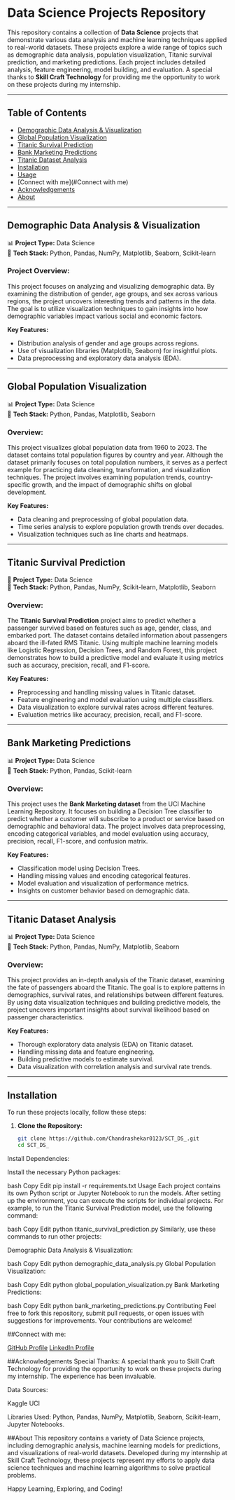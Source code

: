 
# Data Science Projects Repository

This repository contains a collection of **Data Science** projects that demonstrate various data analysis and machine learning techniques applied to real-world datasets. These projects explore a wide range of topics such as demographic data analysis, population visualization, Titanic survival prediction, and marketing predictions. Each project includes detailed analysis, feature engineering, model building, and evaluation. A special thanks to **Skill Craft Technology** for providing me the opportunity to work on these projects during my internship.

---

## Table of Contents

- [Demographic Data Analysis & Visualization](#demographic-data-analysis--visualization)
- [Global Population Visualization](#global-population-visualization)
- [Titanic Survival Prediction](#titanic-survival-prediction)
- [Bank Marketing Predictions](#bank-marketing-predictions)
- [Titanic Dataset Analysis](#titanic-dataset-analysis)
- [Installation](#installation)
- [Usage](#usage)
- [Connect with me](#Connect with me)
- [Acknowledgements](#acknowledgements)
- [About](#about)

---

## Demographic Data Analysis & Visualization

📊 **Project Type:** Data Science  
📌 **Tech Stack:** Python, Pandas, NumPy, Matplotlib, Seaborn, Scikit-learn

### Project Overview:
This project focuses on analyzing and visualizing demographic data. By examining the distribution of gender, age groups, and sex across various regions, the project uncovers interesting trends and patterns in the data. The goal is to utilize visualization techniques to gain insights into how demographic variables impact various social and economic factors.

**Key Features:**
- Distribution analysis of gender and age groups across regions.
- Use of visualization libraries (Matplotlib, Seaborn) for insightful plots.
- Data preprocessing and exploratory data analysis (EDA).

---

## Global Population Visualization

📊 **Project Type:** Data Science  
📌 **Tech Stack:** Python, Pandas, Matplotlib, Seaborn

### Overview:
This project visualizes global population data from 1960 to 2023. The dataset contains total population figures by country and year. Although the dataset primarily focuses on total population numbers, it serves as a perfect example for practicing data cleaning, transformation, and visualization techniques. The project involves examining population trends, country-specific growth, and the impact of demographic shifts on global development.

**Key Features:**
- Data cleaning and preprocessing of global population data.
- Time series analysis to explore population growth trends over decades.
- Visualization techniques such as line charts and heatmaps.

---

## Titanic Survival Prediction

🌟 **Project Type:** Data Science  
📌 **Tech Stack:** Python, Pandas, NumPy, Scikit-learn, Matplotlib, Seaborn

### Overview:
The **Titanic Survival Prediction** project aims to predict whether a passenger survived based on features such as age, gender, class, and embarked port. The dataset contains detailed information about passengers aboard the ill-fated RMS Titanic. Using multiple machine learning models like Logistic Regression, Decision Trees, and Random Forest, this project demonstrates how to build a predictive model and evaluate it using metrics such as accuracy, precision, recall, and F1-score.

**Key Features:**
- Preprocessing and handling missing values in Titanic dataset.
- Feature engineering and model evaluation using multiple classifiers.
- Data visualization to explore survival rates across different features.
- Evaluation metrics like accuracy, precision, recall, and F1-score.

---

## Bank Marketing Predictions

📊 **Project Type:** Data Science  
📌 **Tech Stack:** Python, Pandas, Scikit-learn

### Overview:
This project uses the **Bank Marketing dataset** from the UCI Machine Learning Repository. It focuses on building a Decision Tree classifier to predict whether a customer will subscribe to a product or service based on demographic and behavioral data. The project involves data preprocessing, encoding categorical variables, and model evaluation using accuracy, precision, recall, F1-score, and confusion matrix.

**Key Features:**
- Classification model using Decision Trees.
- Handling missing values and encoding categorical features.
- Model evaluation and visualization of performance metrics.
- Insights on customer behavior based on demographic data.

---

## Titanic Dataset Analysis

📊 **Project Type:** Data Science  
📌 **Tech Stack:** Python, Pandas, NumPy, Matplotlib, Seaborn

### Overview:
This project provides an in-depth analysis of the Titanic dataset, examining the fate of passengers aboard the Titanic. The goal is to explore patterns in demographics, survival rates, and relationships between different features. By using data visualization techniques and building predictive models, the project uncovers important insights about survival likelihood based on passenger characteristics.

**Key Features:**
- Thorough exploratory data analysis (EDA) on Titanic dataset.
- Handling missing data and feature engineering.
- Building predictive models to estimate survival.
- Data visualization with correlation analysis and survival rate trends.

---

## Installation

To run these projects locally, follow these steps:

1. **Clone the Repository:**

   ```bash
   git clone https://github.com/Chandrashekar0123/SCT_DS_.git
   cd SCT_DS_
Install Dependencies:

Install the necessary Python packages:

bash
Copy
Edit
pip install -r requirements.txt
Usage
Each project contains its own Python script or Jupyter Notebook to run the models. After setting up the environment, you can execute the scripts for individual projects. For example, to run the Titanic Survival Prediction model, use the following command:

bash
Copy
Edit
python titanic_survival_prediction.py
Similarly, use these commands to run other projects:

Demographic Data Analysis & Visualization:

bash
Copy
Edit
python demographic_data_analysis.py
Global Population Visualization:

bash
Copy
Edit
python global_population_visualization.py
Bank Marketing Predictions:

bash
Copy
Edit
python bank_marketing_predictions.py
Contributing
Feel free to fork this repository, submit pull requests, or open issues with suggestions for improvements. Your contributions are welcome!

##Connect with me:

[GitHub Profile](https://github.com/Chandrashekar0123)
[LinkedIn Profile](https://www.linkedin.com/in/k-chandra-shekar-reddy-344793287/) 

##Acknowledgements
Special Thanks:
A special thank you to Skill Craft Technology for providing the opportunity to work on these projects during my internship. The experience has been invaluable.

Data Sources:

Kaggle 
UCI 

Libraries Used:
Python, Pandas, NumPy, Matplotlib, Seaborn, Scikit-learn, Jupyter Notebooks.

##About
This repository contains a variety of Data Science projects, including demographic analysis, machine learning models for predictions, and visualizations of real-world datasets. Developed during my internship at Skill Craft Technology, these projects represent my efforts to apply data science techniques and machine learning algorithms to solve practical problems.

Happy Learning, Exploring, and Coding!
